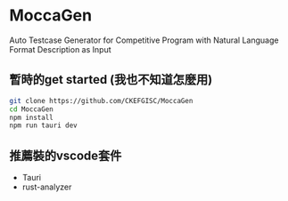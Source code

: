 # MoccaGen
Auto Testcase Generator for Competitive Program with Natural Language Format Description as Input

## 暫時的get started (我也不知道怎麼用)

```sh
git clone https://github.com/CKEFGISC/MoccaGen
cd MoccaGen
npm install
npm run tauri dev
```

## 推薦裝的vscode套件
- Tauri
- rust-analyzer
